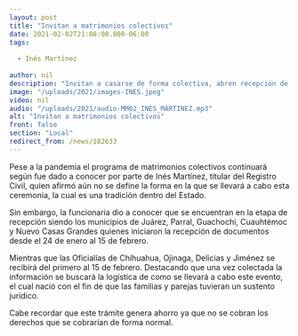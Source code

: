 ```yaml
---
layout: post
title: "Invitan a matrimonios colectivos"
date: 2021-02-02T21:08:00.000-06:00
tags:
  
  - Inés Martínez
  
author: nil
description: "Invitan a casarse de forma colectiva, abren recepción de papelería."
image: "/uploads/2021/images-INES.jpeg"
video: nil
audio: "/uploads/2021/audio-MM02_INES_MARTINEZ.mp3"
alt: "Invitan a matrimonios colectivos"
front: false
section: "Local"
redirect_from: /news/182633
---
```


Pese a la pandemia el programa de matrimonios colectivos continuará según fue dado a conocer por parte de Inés Martínez, titular del Registro Civil, quien afirmó aún no se define la forma en la que se llevará a cabo esta ceremonia, la cual es una tradición dentro del Estado. 

Sin embargo, la funcionaria dio a conocer que se encuentran en la etapa de recepción siendo los municipios de Juárez, Parral, Guachochi, Cuauhtémoc y Nuevo Casas Grandes quienes iniciaron la recepción de documentos desde el 24 de enero al 15 de febrero.
 
Mientras que las Oficialías de Chihuahua, Ojinaga, Delicias y Jiménez se recibirá del primero al 15 de febrero. Destacando que una vez colectada la información se buscará la logística de como se llevará a cabo este evento, el cual nació con el fin de que las familias y parejas tuvieran un sustento jurídico.

Cabe recordar que este trámite genera ahorro ya que no se cobran los derechos que se cobrarían de forma normal.